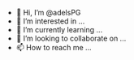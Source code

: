 - 👋 Hi, I’m @adelsPG
- 👀 I’m interested in ...
- 🌱 I’m currently learning ...
- 💞️ I’m looking to collaborate on ...
- 📫 How to reach me ...

<!---
adelsPG/adelsPG is a ✨ special ✨ repository because its `README.md` (this file) appears on your GitHub profile.
You can click the Preview link to take a look at your changes.
--->
